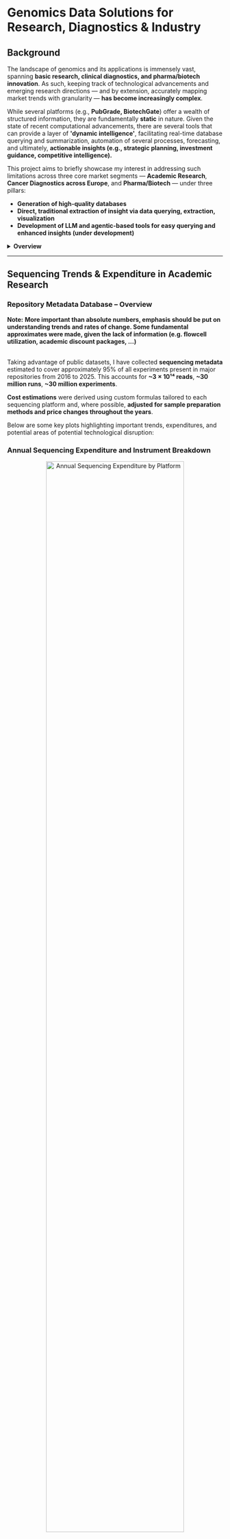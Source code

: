 # Genomics Data Solutions for Research, Diagnostics & Industry

## Background
The landscape of genomics and its applications is immensely vast, spanning **basic research, clinical diagnostics, and pharma/biotech innovation**. As such, keeping track of technological advancements and emerging research directions — and by extension, accurately mapping market trends with granularity — **has become increasingly complex**.

While several platforms (e.g., **PubGrade, BiotechGate**) offer a wealth of structured information, they are fundamentally **static** in nature. Given the state of recent computational advancements, there are several tools that can provide a layer of **'dynamic intelligence'**, facilitating real-time database querying and summarization, automation of several processes, forecasting, and ultimately, **actionable insights (e.g., strategic planning, investment guidance, competitive intelligence).**

This project aims to briefly showcase my interest in addressing such limitations across three core market segments — **Academic Research**, **Cancer Diagnostics across Europe**, and **Pharma/Biotech** — under three pillars:

- **Generation of high-quality databases**  
- **Direct, traditional extraction of insight via data querying, extraction, visualization**  
- **Development of LLM and agentic-based tools for easy querying and enhanced insights (under development)**

<details>
<summary><strong>Overview</strong></summary>

- [Sequencing Trends & Expenditure in Academic Research](#sequencing-trends--expenditure-in-academic-research)
- [Roche Sequencing by Extension (SBX) Technology](#roche-sequencing-by-extension-sbx-technology)
- [Sequencing in Oncology – Mapping Genomic Sequencing Expenditures Across Hospitals and Clinics in Europe](#sequencing-in-oncology--mapping-genomic-sequencing-expenditures-across-hospitals-and-clinics-in-europe)
- [Mapping Researchers, Methodologies, Institutes in a Graph Database (Neo4j)](#mapping-researchers-methodologies-institutes-in-a-graph-database-neo4j)
- [Integration with LLM Tools](#integration-with-llm-tools)

</details>

---

## **Sequencing Trends & Expenditure in Academic Research** 

### Repository Metadata Database – Overview

**Note:** 
**More important than absolute numbers, emphasis should be put on understanding trends and rates of change. Some fundamental approximates were made, given the lack of information (e.g. flowcell utilization, academic discount packages, ...)**
<br><br>

Taking advantage of public datasets, I have collected **sequencing metadata** estimated to cover approximately 95% of all experiments present in major repositories from 2016 to 2025. This accounts for **~3 × 10¹⁴ reads**, **~30 million runs**, **~30 million experiments**.

**Cost estimations** were derived using custom formulas tailored to each sequencing platform and, where possible, **adjusted for sample preparation methods and price changes throughout the years**.


Below are some key plots highlighting important trends, expenditures, and potential areas of potential technological disruption:

### **Annual Sequencing Expenditure and Instrument Breakdown**

<p align="center">
  <img src="files/platform_expenditure.png" alt="Annual Sequencing Expenditure by Platform" width="80%" style="display:inline-block;">
  <img src="files/instrument_expenditure.png" alt="Instrument Expenditure" width="48%" style="display:inline-block;">
</p>

**Top:** Annual growth in sequencing expenditures, peaking in recent years. Illumina remains the leading platform, but there's a steady rise in MGI / BGI, PacBio, and Oxford Nanopore.

**Bottom:** Breakdown of total sequencing expenditure by instrument model (cummulative from 2016 until 2024), underscoring the market dominance of Illumina.

<details>
<summary><strong>2023–2024 % expenditure changes per platform and model</strong></summary>

![2023–2024 % expenditure changes per platform and model](files/instruments_percentage_year.png)

</details>

### Experiment Cost and Read Length Across Platforms

<p align="center"> <img src="files/bubble_expenditure_bases.png" alt="Bubble plot: Cost per Gb vs Total Bases Sequenced" width="95%"> </p>

Bubble plot summarizing cost-efficiency across sequencing platforms. Each bubble represents an instrument model, positioned by its average cost per gigabase (y-axis, log scale) and total bases sequenced (x-axis). Bubble size reflects usage volume.
High-throughput platforms (e.g., NovaSeq, HiSeq X) appear in the bottom-right quadrant, showing strong cost-efficiency. Older or low-throughput systems (e.g., MiSeq, Genome Analyzer II) show higher per-Gb costs, while long-read platforms (e.g., PacBio Sequel II) occupy distinct mid-throughput, higher-cost territory.

<p align="center"> <img src="files/cost_vs_readlen_scatter_clean.png" alt="Experiment Cost vs Average Read Length" width="80%"> </p>

Scatterplot showing the relationship between average read length and experiment-level sequencing cost, across platforms.
Short-read technologies (Illumina, MGI, ThermoFisher) dominate the low-read-length region (~100–300 bp), covering a broad range of costs. Long-read technologies (PacBio, Oxford Nanopore) cluster at longer read lengths and higher cost variability, reflecting their niche in complex or structure-resolving sequencing.
<br><br>

### At the Institutional Level - Max Planck Society as an Example

All the previous plots provide top-down perspectives, but we can then start making more directed questions, for instance at the institute level. Take the example of the Max Planck Society, composed of 84 institutes, of which some are present in my database:

<details>
  <summary>List of Max Planck Institutes</summary>

  - Max Planck Institute for Evolutionary Anthropology  
  - Max Planck Institute for Chemical Ecology  
  - Max Planck Institute of Immunobiology and Epigenetics  
  - Max Planck Institute for Plant Breeding Research  
  - Max Planck Institute for Marine Microbiology  
  - Max Planck Institute for Evolutionary Biology  
  - Max Planck Institute for Molecular Genetics  
  - Max Planck Institute for Biology Tuebingen  
  - Max Planck Institute for Biology of Ageing  
  - Max Planck Institute for Biogeochemistry  
  - Max Planck Institute for Ornithology  
  - Max Planck Institute for Molecular Biomedicine  
  - Max Planck Institute for Biophysical Chemistry  
  - Max Planck Unit for the Science of Pathogens  
  - Max Planck Institute for Terrestrial Microbiology  
  - Max Planck Institute for Chemistry  
  - Max Planck Institute for Heart and Lung Research  
  - Max Planck Institute for the Science of Human History  
  - Max Planck Institute for Infection Biology  
  - Max Planck Institute of Molecular Plant Physiology  
  - Max Planck Institute of Molecular Cell Biology and Genetics  

</details>

What sequencing patterns can be observed across institutes? Which platforms are they predominantly using, and what library preparation strategies are being employed? Given the distinct research focuses of each institute, some differences in these choices are to be expected.

<p align="center">
  <img src="files/institutes_read_length (2).png" alt="Institutes Read Length" width="70%">
</p>

Different sequencing platforms compared in terms of total output and read characteristics. Each bubble corresponds to a platform-institute combination, with its size indicating the number of experiments conducted. A few institutes, among these **MPI Tübingen**, clearly dominate both in terms of data volume and experiment count.


<details>
  <summary><b>Library Strategies</b></summary>
  <p align="center">
    <img src="files/sunburst_institutes_strategies.png" alt="Library Strategies" width="70%">
  </p>
</details>

<details>
  <summary><b>Platform Usage per Institute</b></summary>
  <p align="center">
    <img src="files/sunburst_institutes_platforms.png" alt="Platform Usage per Institute" width="70%">
  </p>
</details>

<details>
  <summary><b>Main Institutes per Platform</b></summary>
  <p align="center">
    <img src="files/sunburst_platforms_institutes.png" alt="Main Institutes per Platform" width="70%">
  </p>
</details>

---

## Roche Sequencing by Extension (SBX) Technology

**Roche** has recently launched a new sequencing platform with the potential not only to position itself as a competitor in the genomics space, but to define a new category on its own. It is a nanopore-based method that leverages a novel sequencing chemistry (Xpandomer-based SBX) and a high-throughput CMOS sensor module, **enabling single-molecule electrical detection with short-read-like accuracy**.

To contextualize its cost-efficiency, I compared Roche’s estimated €2.00/Gb reagent cost (2024, run-level only) against all major current sequencing platforms using curated ENA metadata and updated vendor pricing assumptions.

Cost per Gigabase Across Sequencing Platforms (2024)
<p align="center"> <img src="files/cost_per_gb_2024.png" alt="Cost per Gb by Instrument Model" width="80%"> </p>

Time to Generate ~200 Gbp: SBX vs Existing Instruments
<p align="center"> <img src="files/time_gb.png" alt="Time Comparison for 200 Gbp" width="85%"> </p>
Projected instrument-level throughput for a 200 Gbp target. SBX would outperform even NovaSeq X in raw speed, assuming Roche’s 200 Gbp/hour claim is met. This makes SBX one of the fastest short-read-compatible platforms currently envisioned — with implications for turnaround time and batch processing.

### Roche SBX Revenue Scenarios by Market Share and Reagent Overhead

I have also looked at potential revenue that Roche could generate from its SBX platform considering if it captures between 5% and 25% of the 2024 sequencing market currently served by major competitors. Each subplot represents a competing platform class:

- **Illumina NovaSeq (6000, X, X Plus)**
- **BGI/MGI (BGISEQ, DNBSEQ, MGISEQ)**
- **PacBio (RS, Sequel, Revio)**
- **Oxford Nanopore (MinION, GridION, PromethION)**


![Roche SBX Revenue Potential](files/sbx_market_opportunity_2024.png)

---

## Sequencing in Oncology – Mapping Genomic Sequencing Expenditures Across Hospitals and Clinics in Europe

Cancer incidence is rising globally, with the number of new cases projected to nearly double by 2050 compared to 2025 ([WHO International Agency for Research on Cancer](https://www.iarc.who.int/)). In this context, I have explored the financial landscape of genomic sequencing in oncology, with a particular emphasis on Europe. 

While sequencing may not always be pivotal for initial diagnosis, it plays a critical role in guiding therapeutic decision-making and treatment stratification. I have a strong personal interest in colorectal and lung cancer subtypes, due to their incidence on the maternal side of my family, which [originates from Goa](https://en.wikipedia.org/wiki/Portuguese_India).

<br><br>

<p align="center">
  <img src="files/cancer_new_cases.png" alt="Projected Global Cancer Cases" width="100%"/>
  <img src="files/heatmap_common_world.png" alt="Cancer Subtype Distribution" width="100%"/>
</p>

<br><br>

In order to have a **high-level and initial estimation of genomic sequencing expenditure**, based on current (2022) and future (2050) cancer incidence, I have decided to explore a very basic scenario. Europe and North America are aggregated here as regions where **some adoption of sequencing is already underway**.

This approach assumes one sample per case, and explores a range of **uptake levels**, defined here as the proportion of newly diagnosed cancer cases that would undergo genomic sequencing. Different cost scenarios are tested, ranging from €200 to €1000 per sample. The analysis reflects the use of **targeted panel sequencing**, which is currently the most common approach in oncology for identifying actionable mutations.

<br><br>

![Projected sequencing costs heatmap](files/europa_america_oncology_initial.png)

<br><br>

In particular, within the European Union, [**cancer continues to pose a significant public health burden**](https://www.oecd.org/en/publications/eu-country-cancer-profiles-synthesis-report-2025_20ef03e1-en.html): **every minute, approximately five people are diagnosed with the disease**, while **more than two lose their lives to it**. In 2022, over 2.7 million new cancer cases were estimated across member countries; by 2021, it had become the **second leading cause of death** after cardiovascular disease with **1.15 million deaths** recorded that year.


My aim is to better understand how much is being spent on genomic sequencing at both the **national and regional levels** across Europe, starting with Germany as a case study. For this, I have gathered [cancer incidence data from 2020](https://www.dkr.de/), covering major cancer types including lung, colorectal, ovarian, breast, prostate, pancreatic, melanoma, leukemia, uterine, and non-Hodgkin lymphoma.

To get a sense of where these cases are most likely diagnosed or treated, I [compiled a list of hospitals in each region](https://www.german-hospital-directory.com).

Below is a snapshot showing the **top five hospitals by number of cancer-related cases** (including both diagnoses and ongoing treatments) in three federal states: Berlin, Bavaria, and North Rhine-Westphalia (NRW):

<br><br>

<p align="center">
  <img src="files/samplecities_hospitals.png" alt="Top 5 Hospitals by Cancer Case Volume in Berlin, Bavaria, NRW" width="150%">
</p>

<br><br>

It is noticeable that in Berlin, which is a city-state, urban and densely populated, the majority of cases are concentrated in a few large hospitals, most prominently Charité (Europe’s largest university hospital). Meanwhile, in Bavaria and North Rhine-Westphalia, cancer-related care is spread out over numerous hospitals, reflecting the fact that these regions contain many spread out prominent cities.

<details>
  <summary>Full distribution of hospital data across all of Germany’s federal states</summary>
  <br>
  <img src="files/states_hospitals_percentage.png" alt="Full State Hospital Distribution">
</details>

---

## Mapping Researchers, Methodologies, Institutes in a Graph Database (Neo4j)

I have also developed a **graph database** that aggregates and organizes scientific studies focusing on prominent sequencing techniques (e.g., **RNA-seq, scRNA-seq, WGS, WES, ATAC-seq**). This flexible design can be transferred to **SQL-like** framework.

### Core Database Structure
<img src="files/core_database.png" width="1100" alt="Core Database Structure">

### Visualization of Data Query Capabilities
Flexibility in querying detailed information about studies and researchers:
<div>
  <img src="files/general_to_study.gif" alt="Studies from Journals" style="width: 70%; float: left;">
  <img src="files/country_to_study.gif" alt="Researchers by Location" style="width: 70%; float: right;">
</div>

### 📽️ Additional Media
Check **[here](https://drive.google.com/file/d/14Qx4DzydU5uWo9ttAsMsMSX_Tsiq3b6x/view?usp=drive_link)** and **[here](https://drive.google.com/file/d/1OgZKWGWOV03JPGYA-DNNbyjW1ZKa6eBg/view?usp=drive_link)** for videos.

---

### Graph Database – Further Observations
- **Identification** of researchers working with specific sequencing methods, grouped by subject.
- **Pinpointing** institutions/countries where these researchers are located.
- **Finding** studies based on **MeSH terms** or keywords.
- **Analyzing** trends across journals, subjects, and time frames.

<details>
  <summary><b>Sequencing Platforms Overview</b></summary>
  <p align="center">
    <img src="files/fig_bgi.png" alt="BGI Platform" width="20%">
    <img src="files/fig_illumina.png" alt="Illumina Platform" width="20%">
    <img src="files/fig_nanopore.png" alt="Nanopore Platform" width="20%">
    <img src="files/fig_pacbio.png" alt="PacBio Platform" width="20%">
    <img src="files/fig_thermofisher.png" alt="ThermoFisher Platform" width="20%">
  </p>
</details>

<details>
  <summary><b>Single-read vs Paired-end & WGS vs WES (Example: Germany)</b></summary>
  <p align="center">
    <img src="files/combined_bp.png" alt="Combined BasePair Analysis" width="30%">
    <img src="files/wgs_vs_wes_germany.png" alt="WGS vs WES in Germany" width="30%">
  </p>
</details>

<details>
  <summary><b>Single-cell and Spatial Transcriptomics Analysis</b></summary>
  <p align="center">
    <img src="files/scRNA_seq_plot.png" alt="scRNA-seq Analysis" width="40%">
    <img src="files/spatial_transcriptomics_plot.png" alt="Spatial Transcriptomics Analysis" width="40%">
  </p>
</details>

---

## Integration with LLM Tools
By leveraging appropriate **embedding models**, each study can be projected into a **high-dimensional space** to enable content-based similarity assessments. This capability helps identify **collaborators, competitors,** and research overlaps.

### Visualization
Dimensionality reduction (UMAP) on a **subset of scRNA-seq studies in Europe** reveals clustering (e.g., COVID-19–focused research vs other topics):

<img src="files/scRNA_covid.png" width="600" alt="UMAP Visualization of scRNA-seq Studies">

### Automated Messaging
Using **prompt engineering**, we can generate automated, topic-specific messages. It is possible to include a substantial amount of scientific context, but here is a simpler, **zero-shot** example:

> **Subject: Enhancing Your Research on Intestinal Treg Functions**  
>  
> Dear Dr. Researcher,  
>  
>  
> I recently had the opportunity to delve into your compelling research on immune microniches shaping intestinal Treg function. Your innovative approach using in vivo live imaging alongside **photo-activation-guided single-cell RNA sequencing and spatial transcriptomics** offers a remarkable view into the interaction dynamics within the intestinal lamina propria.  
>  
> At Genomics, we specialize in **advanced sequencing capabilities and comprehensive bioinformatics solutions**. We would be thrilled to discuss how our services can support and expand the capabilities of your research.  
>  
> Best regards,  
> **John Polymerase**  
> *Genomics*  
>  

---

## Data-Driven Insights for Research and Innovation
By linking **structured data** and **similarity analysis** with **LLMs**, this system enables:
- **Expenditure Insights and Forecasting** – Identify trends across fields, regions, and institutions.
- **Network & Collaboration Mapping** – Analyze researcher networks to support collaboration.
- **Global Research & Innovation Trends** – Track emerging technologies and funding shifts.
- **Resource Optimization & Strategic Planning** – Guide decisions on funding, infrastructure, and talent.

---

## Future Enhancements
- **Natural Language Interface** – Query the database using everyday language.
- **Equipment and Reagent Cataloging** – A **fine-tuned NER** to list instruments/kits for deeper usage insights.
- **Chatbot Development** – AI to advise on **sequencing services** and propose best-fit techniques.
- **Expansion** – SynBio and Sanger Sequencing integration.

---

## Ongoing Work

3. **AI Agents in Biotech/Pharma Sequencing Market Trends**

